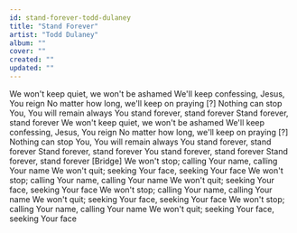 ```yaml
---
id: stand-forever-todd-dulaney
title: "Stand Forever"
artist: "Todd Dulaney"
album: ""
cover: ""
created: ""
updated: ""
---
```


We won't keep quiet, we won't be ashamed
We'll keep confessing, Jesus, You reign
No matter how long, we'll keep on praying  [?]
Nothing can stop You, You will remain always
You stand forever, stand forever
Stand forever, stand forever
We won't keep quiet, we won't be ashamed
We'll keep confessing, Jesus, You reign
No matter how long, we'll keep on praying  [?]
Nothing can stop You, You will remain always
You stand forever, stand forever
Stand forever, stand forever
You stand forever, stand forever
Stand forever, stand forever
[Bridge]
We won't stop; calling Your name, calling Your name
We won't quit; seeking Your face, seeking Your face
We won't stop; calling Your name, calling Your name
We won't quit; seeking Your face, seeking Your face
We won't stop; calling Your name, calling Your name
We won't quit; seeking Your face, seeking Your face
We won't stop; calling Your name, calling Your name
We won't quit; seeking Your face, seeking Your face